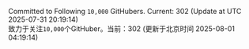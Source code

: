 Committed to Following `10,000` GitHubers. Current: <!-- FOLLOWING_COUNT -->302<!-- FOLLOWING_COUNT --> (Update at UTC <!-- LAST_UPDATED -->2025-07-31 20:19:14<!-- LAST_UPDATED -->)<br>
致力于关注`10,000`个GitHuber。当前：<!-- FOLLOWING_COUNT -->302<!-- FOLLOWING_COUNT --> (更新于北京时间 <!-- LAST_UPDATED_CST -->2025-08-01 04:19:14<!-- LAST_UPDATED_CST -->)
